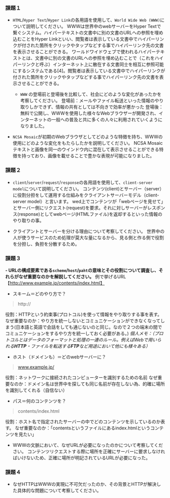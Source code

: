 ### 課題１

- `HTML`/`Hyper Text`/`Hyper Link`の各用語を使用して、`World Wide Web (WWW)`について説明してください。
WWWは世界中のwebサーバーをHyper Textで繋ぐシステム。ハイパーテキストの文書中に別の文書のURLへの参照を埋め込むことをHyper Linkといい、閲覧者は表示している文書中でハイパーリンクが付された箇所をクリックやタップなどする事でハイパーリンク先の文書を表示させることができる。
ワールドワイドウェブで使われるハイパーテキストとは、文書中に別の文書のURLへの参照を埋め込むことで（これをハイパーリンクと呼ぶ）インターネット上に散在する文書同士を相互に参照可能にするシステムである[4]。閲覧者は表示している文書中でハイパーリンクが付された箇所をクリックやタップなどする事でハイパーリンク先の文書を表示させることができる。

    - `WWW` の登場前と登場後を比較して、社会にどのような変化があったかを考察してください。
      登場前：メールやファイル転送といった情報のやり取りしかできず、情報の共有としては不向きで効率が悪かった
      登場後：無料で公開し、WWWを使用した様々なWebブラウザーが開発され、インターネットの一般への普及と共に多くの人々に利用されていくようになりました。
      
- `NCSA Mosaic`が初期のWebブラウザとしてどのような特徴を持ち、WWWの使用にどのような変化をもたらしたかを説明してください。
NCSA Mosaicテキストと画像を同一のウインドウ内に混在して表示させることができる特徴を持っており、画像を載せることで豊かな表現が可能になりました。
### 課題２

- `client`/`server`/`request`/`response`の各用語を使用して、`client-server model`について説明してください。
コンテンツ(client)とサーバー（server）に役割分担をして運用する仕組みをクライアントサーバーモデル（client-server model）と言います。
wed上でコンテンツが「webページを見せて」とサーバー側にリクエスト(request)を要求。それに対しサーバーがレスポンス(response)としてwebページ(HTMLファイル)を返却するといった情報のやり取りの事。

- クライアントとサーバーを分ける理由について考察してください。
世界中の人が使うサービスのため処理が莫大な量になるから、見る側と作る側で役割を分担し、負担を分散するため。


### 課題３

**- URLの構成要素である`scheme`/`host`/`paht`の意味とその役割について調査し、それらがなぜ重要なのかを解説してください。**
例で挙げるURL  【http://www.example.jp/contents/index.html】
- スキーム＝どのやり方で？
> http://

役割：HTTPという約束事(プロトコル)を使って情報をやり取りする事を表す。
なぜ重要なのか：やり方を統一しないとコミュニケーションができなくなってしまう(日本語と英語で会話をしても通じないのと同じ。なので２つの端末の間でコミュニケーションをするやり方を統一しておく必要がある。)
_個人メモ：（プロトコルとはデータのフォーマットと処理の一連のルール。例えばWebで用いられる**HTTP**・ファイルを転送する**FTP**など用途において他にも様々ある）_

- ホスト（ドメインも）＝どのwebサーバーに？
> www.example.jp/

役割：ネットワークに接続されたコンピューターを識別するための名前
なぜ重要なのか：ドメイン名は世界中を探しても同じ名前が存在しない為、的確に場所を識別してくれる（自信ない）

- パス＝何のコンテンツを？
> contents/index.html

役割：ホスト名で指定されたサーバーの中でどのコンテンツを示しているのか表す。
なぜ重要なのか：「contentsというファイルにあるindex.htmlというコンテンツを見たい」

- WWWの文脈において、なぜURLが必要になったのかについて考察してください。
コンテンツリクエストする際に場所を正確にサーバーに要求しなければいけないため、正確に場所が明記されているURLが必要になった。

### 課題４

- なぜHTTPはWWWの実現に不可欠だったのか、その背景とHTTPが解決した具体的な問題について考察してください。
